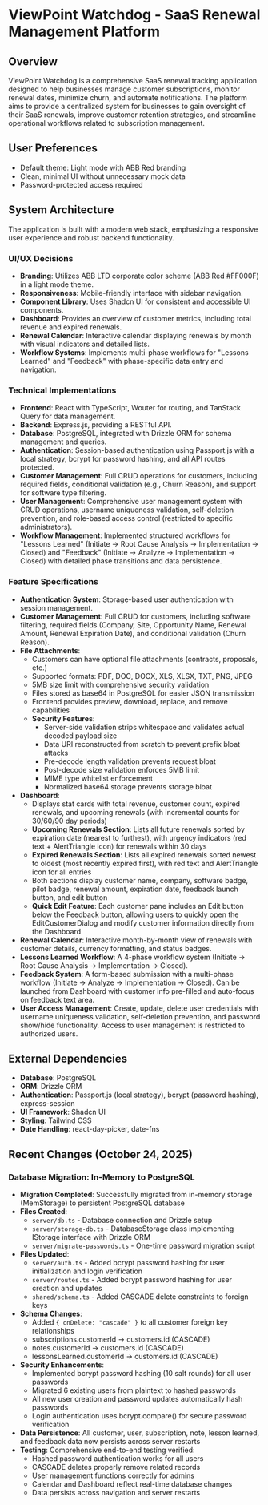 # ViewPoint Watchdog - SaaS Renewal Management Platform

## Overview
ViewPoint Watchdog is a comprehensive SaaS renewal tracking application designed to help businesses manage customer subscriptions, monitor renewal dates, minimize churn, and automate notifications. The platform aims to provide a centralized system for businesses to gain oversight of their SaaS renewals, improve customer retention strategies, and streamline operational workflows related to subscription management.

## User Preferences
- Default theme: Light mode with ABB Red branding
- Clean, minimal UI without unnecessary mock data
- Password-protected access required

## System Architecture
The application is built with a modern web stack, emphasizing a responsive user experience and robust backend functionality.

### UI/UX Decisions
- **Branding**: Utilizes ABB LTD corporate color scheme (ABB Red #FF000F) in a light mode theme.
- **Responsiveness**: Mobile-friendly interface with sidebar navigation.
- **Component Library**: Uses Shadcn UI for consistent and accessible UI components.
- **Dashboard**: Provides an overview of customer metrics, including total revenue and expired renewals.
- **Renewal Calendar**: Interactive calendar displaying renewals by month with visual indicators and detailed lists.
- **Workflow Systems**: Implements multi-phase workflows for "Lessons Learned" and "Feedback" with phase-specific data entry and navigation.

### Technical Implementations
- **Frontend**: React with TypeScript, Wouter for routing, and TanStack Query for data management.
- **Backend**: Express.js, providing a RESTful API.
- **Database**: PostgreSQL, integrated with Drizzle ORM for schema management and queries.
- **Authentication**: Session-based authentication using Passport.js with a local strategy, bcrypt for password hashing, and all API routes protected.
- **Customer Management**: Full CRUD operations for customers, including required fields, conditional validation (e.g., Churn Reason), and support for software type filtering.
- **User Management**: Comprehensive user management system with CRUD operations, username uniqueness validation, self-deletion prevention, and role-based access control (restricted to specific administrators).
- **Workflow Management**: Implemented structured workflows for "Lessons Learned" (Initiate → Root Cause Analysis → Implementation → Closed) and "Feedback" (Initiate → Analyze → Implementation → Closed) with detailed phase transitions and data persistence.

### Feature Specifications
- **Authentication System**: Storage-based user authentication with session management.
- **Customer Management**: Full CRUD for customers, including software filtering, required fields (Company, Site, Opportunity Name, Renewal Amount, Renewal Expiration Date), and conditional validation (Churn Reason).
- **File Attachments**: 
  - Customers can have optional file attachments (contracts, proposals, etc.)
  - Supported formats: PDF, DOC, DOCX, XLS, XLSX, TXT, PNG, JPEG
  - 5MB size limit with comprehensive security validation
  - Files stored as base64 in PostgreSQL for easier JSON transmission
  - Frontend provides preview, download, replace, and remove capabilities
  - **Security Features**:
    - Server-side validation strips whitespace and validates actual decoded payload size
    - Data URI reconstructed from scratch to prevent prefix bloat attacks
    - Pre-decode length validation prevents request bloat
    - Post-decode size validation enforces 5MB limit
    - MIME type whitelist enforcement
    - Normalized base64 storage prevents storage bloat
- **Dashboard**: 
  - Displays stat cards with total revenue, customer count, expired renewals, and upcoming renewals (with incremental counts for 30/60/90 day periods)
  - **Upcoming Renewals Section**: Lists all future renewals sorted by expiration date (nearest to furthest), with urgency indicators (red text + AlertTriangle icon) for renewals within 30 days
  - **Expired Renewals Section**: Lists all expired renewals sorted newest to oldest (most recently expired first), with red text and AlertTriangle icon for all entries
  - Both sections display customer name, company, software badge, pilot badge, renewal amount, expiration date, feedback launch button, and edit button
  - **Quick Edit Feature**: Each customer pane includes an Edit button below the Feedback button, allowing users to quickly open the EditCustomerDialog and modify customer information directly from the Dashboard
- **Renewal Calendar**: Interactive month-by-month view of renewals with customer details, currency formatting, and status badges.
- **Lessons Learned Workflow**: A 4-phase workflow system (Initiate → Root Cause Analysis → Implementation → Closed).
- **Feedback System**: A form-based submission with a multi-phase workflow (Initiate → Analyze → Implementation → Closed). Can be launched from Dashboard with customer info pre-filled and auto-focus on feedback text area.
- **User Access Management**: Create, update, delete user credentials with username uniqueness validation, self-deletion prevention, and password show/hide functionality. Access to user management is restricted to authorized users.

## External Dependencies
- **Database**: PostgreSQL
- **ORM**: Drizzle ORM
- **Authentication**: Passport.js (local strategy), bcrypt (password hashing), express-session
- **UI Framework**: Shadcn UI
- **Styling**: Tailwind CSS
- **Date Handling**: react-day-picker, date-fns

## Recent Changes (October 24, 2025)

### Database Migration: In-Memory to PostgreSQL
- **Migration Completed**: Successfully migrated from in-memory storage (MemStorage) to persistent PostgreSQL database
- **Files Created**: 
  - `server/db.ts` - Database connection and Drizzle setup
  - `server/storage-db.ts` - DatabaseStorage class implementing IStorage interface with Drizzle ORM
  - `server/migrate-passwords.ts` - One-time password migration script
- **Files Updated**:
  - `server/auth.ts` - Added bcrypt password hashing for user initialization and login verification
  - `server/routes.ts` - Added bcrypt password hashing for user creation and updates
  - `shared/schema.ts` - Added CASCADE delete constraints to foreign keys
- **Schema Changes**:
  - Added `{ onDelete: "cascade" }` to all customer foreign key relationships
  - subscriptions.customerId → customers.id (CASCADE)
  - notes.customerId → customers.id (CASCADE)
  - lessonsLearned.customerId → customers.id (CASCADE)
- **Security Enhancements**:
  - Implemented bcrypt password hashing (10 salt rounds) for all user passwords
  - Migrated 6 existing users from plaintext to hashed passwords
  - All new user creation and password updates automatically hash passwords
  - Login authentication uses bcrypt.compare() for secure password verification
- **Data Persistence**: All customer, user, subscription, note, lesson learned, and feedback data now persists across server restarts
- **Testing**: Comprehensive end-to-end testing verified:
  - Hashed password authentication works for all users
  - CASCADE deletes properly remove related records
  - User management functions correctly for admins
  - Calendar and Dashboard reflect real-time database changes
  - Data persists across navigation and server restarts